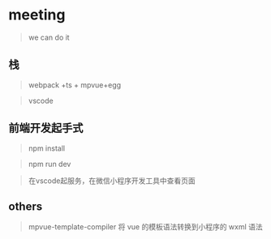 # meeting

> we can do it

## 栈
>webpack +ts + mpvue+egg

>vscode

## 前端开发起手式
> npm install

> npm run dev

>在vscode起服务，在微信小程序开发工具中查看页面

## others

>mpvue-template-compiler  将 vue 的模板语法转换到小程序的 wxml 语法
